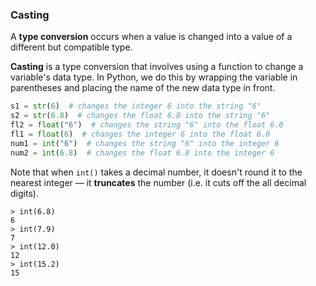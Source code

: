 ### Casting

A **type conversion** occurs when a value is changed into a value of a different but compatible type. 

**Casting** is a type conversion that involves using a function to change a variable's data type. In Python, we do this by wrapping the variable in parentheses and placing the name of the new data type in front.

```python
s1 = str(6)  # changes the integer 6 into the string "6"
s2 = str(6.8)  # changes the float 6.8 into the string "6"
fl2 = float("6")  # changes the string "6" into the float 6.0
fl1 = float(6)  # changes the integer 6 into the float 6.0
num1 = int("6")  # changes the string "6" into the integer 6
num2 = int(6.8)  # changes the float 6.8 into the integer 6
```

Note that when `int()` takes a decimal number, it doesn't round it to the nearest integer –– it **truncates** the number (i.e. it cuts off the all decimal digits).

```
> int(6.8)
6
> int(7.9)
7
> int(12.0)
12
> int(15.2)
15
```
